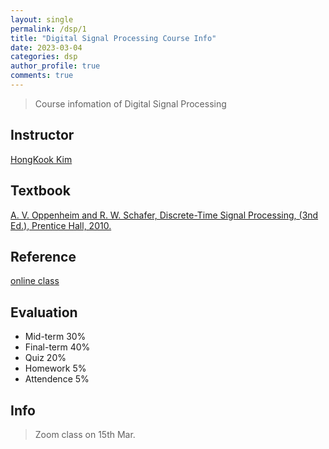 ```yaml
---
layout: single
permalink: /dsp/1
title: "Digital Signal Processing Course Info"
date: 2023-03-04
categories: dsp
author_profile: true
comments: true
---
```


> Course infomation of Digital Signal Processing

## Instructor

[HongKook Kim][prof_site]

## Textbook

[A. V. Oppenheim and R. W. Schafer, Discrete-Time Signal Processing, (3nd Ed.), Prentice Hall, 2010.][book_site]

## Reference

[online class][class_site]

## Evaluation

- Mid-term                 30%
- Final-term               40%
- Quiz                     20%
- Homework                  5%
- Attendence                5%

## Info

> Zoom class on 15th Mar.

[prof_site]: https://sites.google.com/view/gist-aiter
[book_site]: http://www.yes24.com/Product/Goods/3982261
[class_site]: https://www.edx.org/course/discrete-time-signal-processing-4